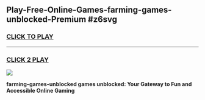 
## Play-Free-Online-Games-farming-games-unblocked-Premium #z6svg
<h3>
<a href="https://premium.freeplayer.one?title=farming-games-unblocked&ref=8M">CLICK TO PLAY</a></h3>
<hr>

<h3>
<a href="https://premium.freeplayer.one?title=farming-games-unblocked&ref=8M">CLICK 2 PLAY</a>
  
</h3>

<a href="https://premium.freeplayer.one?title=farming-games-unblocked&ref=8M"><img src="https://clearcache.store/games.png"></a>


**farming-games-unblocked games unblocked: Your Gateway to Fun and Accessible Online Gaming**
